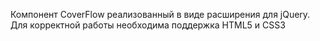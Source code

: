 Компонент CoverFlow реализованный в виде расширения для jQuery.
Для корректной работы необходима поддержка HTML5 и CSS3